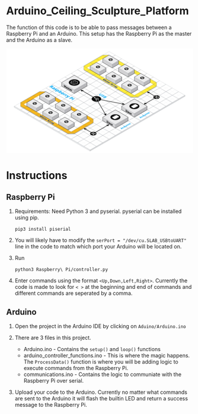 # Arduino_Ceiling_Sculpture_Platform

The function of this code is to be able to pass messages between a Raspberry Pi and an Arduino. This setup has the Raspberry Pi as the master and the Arduino as a slave.

![Diagram](https://raw.githubusercontent.com/himalayanelixir/Arduino_Ceiling_Sculpture_Platform/master/images/%20Arduino_Ceiling_Sculpture_Platform.png)

# Instructions

## Raspberry Pi
 
 1. Requirements: Need Python 3 and pyserial. pyserial can be installed using pip. 

    ```
    pip3 install piserial
    ```

 3. You will likely have to modify the `serPort = "/dev/cu.SLAB_USBtoUART"` line in the code to match which port your Arduino will be located on. 

 2. Run

    ```
    python3 Raspberry\ Pi/controller.py
    ```

 3. Enter commands using the format `<Up,Down,Left,Right>`. Currently the code is made to look for `< >` at the beginning and end of commands and different commands are seperated by a comma. 


 ## Arduino

1. Open the project in the Arduino IDE by clicking on `Aduino/Arduino.ino`

2. There are 3 files in this project. 
    
    - Arduino.ino - Contains the `setup()` and `loop()` functions 
    - arduino_controller_functions.ino - This is where the magic happens. The `ProcessData()` function is where you will be adding logic to execute commands from the Raspberry Pi.
    - communications.ino - Contains the logic to communiate with the Raspberry Pi over serial. 

3. Upload your code to the Arduino. Currently no matter what commands are sent to the Arduino it will flash the builtin LED and return a success message to the Raspberry Pi. 

